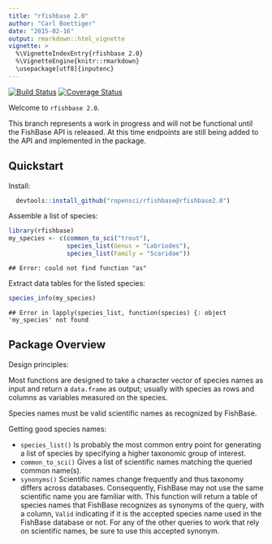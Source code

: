 ```yaml
---
title: "rfishbase 2.0"
author: "Carl Boettiger"
date: "2015-02-16"
output: rmarkdown::html_vignette
vignette: >
  %\VignetteIndexEntry{rfishbase 2.0}
  %\VignetteEngine{knitr::rmarkdown}
  \usepackage[utf8]{inputenc}
---
```


[![Build Status](https://travis-ci.org/ropensci/rfishbase.svg?branch=rfishbase2.0)](https://travis-ci.org/ropensci/rfishbase)  [![Coverage Status](https://coveralls.io/repos/ropensci/rfishbase/badge.svg?branch=rfishbase2.0)](https://coveralls.io/r/ropensci/rfishbase?branch=rfishbase2.0)

Welcome to `rfishbase 2.0`. 

This branch represents a work in progress and will not be functional until the FishBase API is released.
At this time endpoints are still being added to the API and implemented in the package.

## Quickstart 

Install: 

```r
  devtools::install_github("ropensci/rfishbase@rfishbase2.0")
```

Assemble a list of species:


```r
library(rfishbase)
my_species <- c(common_to_sci("trout"), 
                species_list(Genus = "Labriodes"), 
                species_list(Family = "Scaridae"))
```

```
## Error: could not find function "as"
```


Extract data tables for the listed species:


```r
species_info(my_species)
```

```
## Error in lapply(species_list, function(species) {: object 'my_species' not found
```


## Package Overview

Design principles:

Most functions are designed to take a character vector of species names as input and return a `data.frame`
as output; usually with species as rows and columns as variables measured on the species.


Species names must be valid scientific names as recognized by FishBase.

Getting good species names:

- `species_list()` Is probably the most common entry point for generating a list of species by specifying a higher taxonomic group of interest.  
- `common_to_sci()` Gives  a list of scientific names matching the queried common name(s).
- `synonyms()` Scientific names change frequently and thus taxonomy differs across databases.  Consequently, FishBase may not use the same scientific name you are familiar with.  This function will return a table of species names that FishBase recognizes as synonyms of the query, with a column, `Valid` indicating if it is the accepted species name used in the FishBase database or not.  For any of the other queries to work that rely on scientific names, be sure to use this accepted synonym.  


